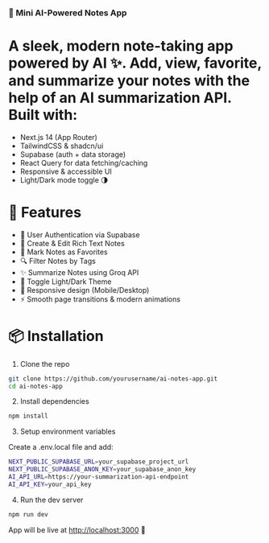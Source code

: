 ### 🧠 Mini AI-Powered Notes App

# A sleek, modern note-taking app powered by AI ✨. Add, view, favorite, and summarize your notes with the help of an AI summarization API. Built with:

* Next.js 14 (App Router)
* TailwindCSS & shadcn/ui
* Supabase (auth + data storage)
* React Query for data fetching/caching
* Responsive & accessible UI
* Light/Dark mode toggle 🌗

# 🚀 Features

* 🔐 User Authentication via Supabase
* 📝 Create & Edit Rich Text Notes
* 🌟 Mark Notes as Favorites
* 🔍 Filter Notes by Tags
* ✨ Summarize Notes using Groq API 
* 🌙 Toggle Light/Dark Theme
* 📱 Responsive design (Mobile/Desktop)
* ⚡ Smooth page transitions & modern animations

# 📦 Installation

1. Clone the repo

```bash
git clone https://github.com/yourusername/ai-notes-app.git
cd ai-notes-app
```

2. Install dependencies

```bash
npm install
```

3. Setup environment variables

Create a .env.local file and add:

```bash
NEXT_PUBLIC_SUPABASE_URL=your_supabase_project_url
NEXT_PUBLIC_SUPABASE_ANON_KEY=your_supabase_anon_key
AI_API_URL=https://your-summarization-api-endpoint
AI_API_KEY=your_api_key
```

4. Run the dev server

```bash
npm run dev
```

App will be live at [http://localhost:3000](http://localhost:3000) 🚀